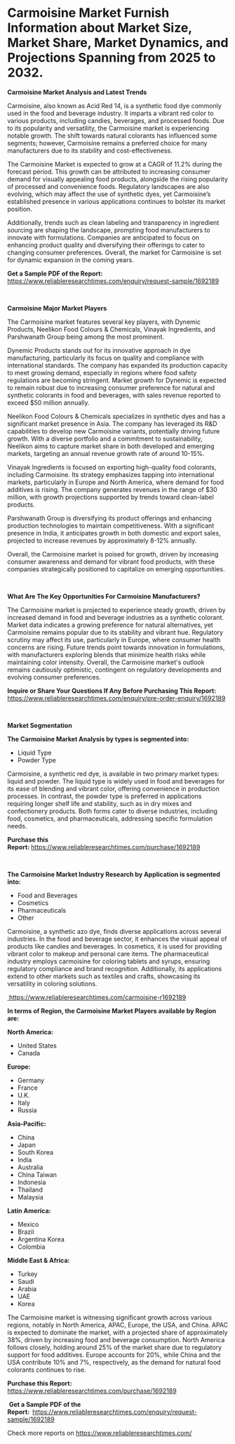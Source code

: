 <p><h1>Carmoisine Market Furnish Information about Market Size, Market Share, Market Dynamics, and Projections Spanning from 2025 to 2032.</h1></p><p><strong>Carmoisine Market Analysis and Latest Trends</strong></p>
<p><p>Carmoisine, also known as Acid Red 14, is a synthetic food dye commonly used in the food and beverage industry. It imparts a vibrant red color to various products, including candies, beverages, and processed foods. Due to its popularity and versatility, the Carmoisine market is experiencing notable growth. The shift towards natural colorants has influenced some segments; however, Carmoisine remains a preferred choice for many manufacturers due to its stability and cost-effectiveness.</p><p>The Carmoisine Market is expected to grow at a CAGR of 11.2% during the forecast period. This growth can be attributed to increasing consumer demand for visually appealing food products, alongside the rising popularity of processed and convenience foods. Regulatory landscapes are also evolving, which may affect the use of synthetic dyes, yet Carmoisine’s established presence in various applications continues to bolster its market position. </p><p>Additionally, trends such as clean labeling and transparency in ingredient sourcing are shaping the landscape, prompting food manufacturers to innovate with formulations. Companies are anticipated to focus on enhancing product quality and diversifying their offerings to cater to changing consumer preferences. Overall, the market for Carmoisine is set for dynamic expansion in the coming years.</p></p>
<p><strong>Get a Sample PDF of the Report:&nbsp;</strong> <a href="https://www.reliableresearchtimes.com/enquiry/request-sample/1692189?utm_campaign=3585&utm_medium=2&utm_source=Github&utm_content=ia&utm_term=01042025&utm_id=carmoisine">https://www.reliableresearchtimes.com/enquiry/request-sample/1692189</a></p>
<p>&nbsp;</p>
<p><strong>Carmoisine Major Market Players</strong></p>
<p><p>The Carmoisine market features several key players, with Dynemic Products, Neelikon Food Colours & Chemicals, Vinayak Ingredients, and Parshwanath Group being among the most prominent.</p><p>Dynemic Products stands out for its innovative approach in dye manufacturing, particularly its focus on quality and compliance with international standards. The company has expanded its production capacity to meet growing demand, especially in regions where food safety regulations are becoming stringent. Market growth for Dynemic is expected to remain robust due to increasing consumer preference for natural and synthetic colorants in food and beverages, with sales revenue reported to exceed $50 million annually.</p><p>Neelikon Food Colours & Chemicals specializes in synthetic dyes and has a significant market presence in Asia. The company has leveraged its R&D capabilities to develop new Carmoisine variants, potentially driving future growth. With a diverse portfolio and a commitment to sustainability, Neelikon aims to capture market share in both developed and emerging markets, targeting an annual revenue growth rate of around 10-15%.</p><p>Vinayak Ingredients is focused on exporting high-quality food colorants, including Carmoisine. Its strategy emphasizes tapping into international markets, particularly in Europe and North America, where demand for food additives is rising. The company generates revenues in the range of $30 million, with growth projections supported by trends toward clean-label products.</p><p>Parshwanath Group is diversifying its product offerings and enhancing production technologies to maintain competitiveness. With a significant presence in India, it anticipates growth in both domestic and export sales, projected to increase revenues by approximately 8-12% annually.</p><p>Overall, the Carmoisine market is poised for growth, driven by increasing consumer awareness and demand for vibrant food products, with these companies strategically positioned to capitalize on emerging opportunities.</p></p>
<p>&nbsp;</p>
<p><strong>What Are The Key Opportunities For Carmoisine Manufacturers?</strong></p>
<p><p>The Carmoisine market is projected to experience steady growth, driven by increased demand in food and beverage industries as a synthetic colorant. Market data indicates a growing preference for natural alternatives, yet Carmoisine remains popular due to its stability and vibrant hue. Regulatory scrutiny may affect its use, particularly in Europe, where consumer health concerns are rising. Future trends point towards innovation in formulations, with manufacturers exploring blends that minimize health risks while maintaining color intensity. Overall, the Carmoisine market's outlook remains cautiously optimistic, contingent on regulatory developments and evolving consumer preferences.</p></p>
<p><strong>Inquire or Share Your Questions If Any Before Purchasing This Report:</strong> <a href="https://www.reliableresearchtimes.com/enquiry/pre-order-enquiry/1692189?utm_campaign=3585&utm_medium=2&utm_source=Github&utm_content=ia&utm_term=01042025&utm_id=carmoisine">https://www.reliableresearchtimes.com/enquiry/pre-order-enquiry/1692189</a></p>
<p>&nbsp;</p>
<p><strong>Market Segmentation</strong></p>
<p><strong>The Carmoisine Market Analysis by types is segmented into:</strong></p>
<p><ul><li>Liquid Type</li><li>Powder Type</li></ul></p>
<p><p>Carmoisine, a synthetic red dye, is available in two primary market types: liquid and powder. The liquid type is widely used in food and beverages for its ease of blending and vibrant color, offering convenience in production processes. In contrast, the powder type is preferred in applications requiring longer shelf life and stability, such as in dry mixes and confectionery products. Both forms cater to diverse industries, including food, cosmetics, and pharmaceuticals, addressing specific formulation needs.</p></p>
<p><strong>Purchase this Report:&nbsp;</strong><a href="https://www.reliableresearchtimes.com/purchase/1692189?utm_campaign=3585&utm_medium=2&utm_source=Github&utm_content=ia&utm_term=01042025&utm_id=carmoisine">https://www.reliableresearchtimes.com/purchase/1692189</a></p>
<p>&nbsp;</p>
<p><strong>The Carmoisine Market Industry Research by Application is segmented into:</strong></p>
<p><ul><li>Food and Beverages</li><li>Cosmetics</li><li>Pharmaceuticals</li><li>Other</li></ul></p>
<p><p>Carmoisine, a synthetic azo dye, finds diverse applications across several industries. In the food and beverage sector, it enhances the visual appeal of products like candies and beverages. In cosmetics, it is used for providing vibrant color to makeup and personal care items. The pharmaceutical industry employs carmoisine for coloring tablets and syrups, ensuring regulatory compliance and brand recognition. Additionally, its applications extend to other markets such as textiles and crafts, showcasing its versatility in coloring solutions.</p></p>
<p><a href="https://www.reliableresearchtimes.com/carmoisine-r1692189?utm_campaign=3585&utm_medium=2&utm_source=Github&utm_content=ia&utm_term=01042025&utm_id=carmoisine">&nbsp;https://www.reliableresearchtimes.com/carmoisine-r1692189</a></p>
<p><strong>In terms of Region, the Carmoisine Market Players available by Region are:</strong></p>
<p>
    <p> <strong> North America: </strong>
        <ul>
            <li>United States</li>
            <li>Canada</li>
        </ul>
        </p> 
    <p> <strong> Europe: </strong>
        <ul>
            <li>Germany</li>
            <li>France</li>
            <li>U.K.</li>
            <li>Italy</li>
            <li>Russia</li>
        </ul>
        </p> 
    <p> <strong> Asia-Pacific: </strong>
        <ul>
            <li>China</li>
            <li>Japan</li>
            <li>South Korea</li>
            <li>India</li>
            <li>Australia</li>
            <li>China Taiwan</li>
            <li>Indonesia</li>
            <li>Thailand</li>
            <li>Malaysia</li>
        </ul>
        </p> 
    <p> <strong> Latin America: </strong>
        <ul>
            <li>Mexico</li>
            <li>Brazil</li>
            <li>Argentina Korea</li>
            <li>Colombia</li>
        </ul>
        </p> 
    <p> <strong> Middle East & Africa: </strong>
        <ul>
            <li>Turkey</li>
            <li>Saudi</li>
            <li>Arabia</li>
            <li>UAE</li>
            <li>Korea</li>
        </ul>
    </p>
    </p>
<p><p>The Carmoisine market is witnessing significant growth across various regions, notably in North America, APAC, Europe, the USA, and China. APAC is expected to dominate the market, with a projected share of approximately 38%, driven by increasing food and beverage consumption. North America follows closely, holding around 25% of the market share due to regulatory support for food additives. Europe accounts for 20%, while China and the USA contribute 10% and 7%, respectively, as the demand for natural food colorants continues to rise.</p></p>
<p><strong>Purchase this Report: </strong><a href="https://www.reliableresearchtimes.com/purchase/1692189?utm_campaign=3585&utm_medium=2&utm_source=Github&utm_content=ia&utm_term=01042025&utm_id=carmoisine">https://www.reliableresearchtimes.com/purchase/1692189</a></p>
<p>&nbsp;<strong>Get a Sample PDF of the Report:&nbsp;&nbsp;</strong><a href="https://www.reliableresearchtimes.com/enquiry/request-sample/1692189?utm_campaign=3585&utm_medium=2&utm_source=Github&utm_content=ia&utm_term=01042025&utm_id=carmoisine">https://www.reliableresearchtimes.com/enquiry/request-sample/1692189</a></p>
<p><strong></strong></p>
<p>Check more reports on <a href="https://www.reliableresearchtimes.com/?utm_campaign=3585&utm_medium=2&utm_source=Github&utm_content=ia&utm_term=01042025&utm_id=carmoisine">https://www.reliableresearchtimes.com/</a></p>